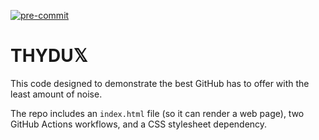 [![pre-commit](https://img.shields.io/badge/pre--commit-enabled-brightgreen?logo=pre-commit)](https://github.com/pre-commit/pre-commit)

# THYDU𝕏
This code designed to demonstrate the best GitHub has to offer with the least amount of noise.

The repo includes an `index.html` file (so it can render a web page), two GitHub Actions workflows, and a CSS stylesheet dependency.
